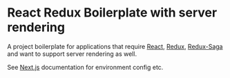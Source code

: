 React Redux Boilerplate with server rendering
=============================================

A project boilerplate for applications that require [React](https://facebook.github.io/react/),
[Redux](http://redux.js.org/), [Redux-Saga](https://redux-saga.js.org/) and want to support
server rendering as well.

See [Next.js](https://github.com/zeit/next.js/) documentation for environment config etc.
